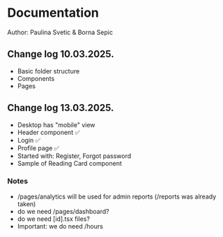 # Documentation

Author: Paulina Svetic & Borna Sepic

## Change log 10.03.2025.

- Basic folder structure
- Components
- Pages

## Change log 13.03.2025.

- Desktop has "mobile" view
- Header component ✅
- Login ✅
- Profile page ✅
- Started with: Register, Forgot password
- Sample of Reading Card component

### Notes
- /pages/analytics will be used for admin reports (/reports was already taken)
- do we need /pages/dashboard?
- do we need [id].tsx files?
- Important: we do need /hours

